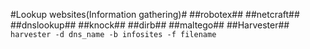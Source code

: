 #Lookup websites(Information gathering)#
##robotex##
##netcraft##
##dnslookup##
##knock##
##dirb##
##maltego##
##Harvester##
```harvester -d dns_name -b infosites -f filename```
